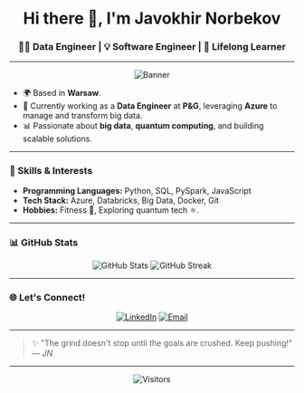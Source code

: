 <h1 align="center">Hi there 👋, I'm Javokhir Norbekov</h1>
<h3 align="center">👨‍💻 Data Engineer | 💡 Software Engineer | 🚀 Lifelong Learner</h3>

---

<p align="center">
  <img src="https://i.ibb.co/92Q8bdB/Javokhi.png" alt="Banner" />
</p>

- 🌍 Based in **Warsaw**.
- 💼 Currently working as a **Data Engineer** at **P&G**, leveraging **Azure** to manage and transform big data.  
- 📊 Passionate about **big data**, **quantum computing**, and building scalable solutions. 

---

### 🌟 Skills & Interests
- **Programming Languages:** Python, SQL, PySpark, JavaScript  
- **Tech Stack:** Azure, Databricks, Big Data, Docker, Git  
- **Hobbies:** Fitness 💪, Exploring quantum tech ⚛️.

---

### 📊 GitHub Stats
<p align="center">
  <img src="https://github-readme-stats.vercel.app/api?username=REZUAE&show_icons=true&theme=radical&hide=stars" alt="GitHub Stats" />
  <img src="https://github-readme-streak-stats.herokuapp.com?user=REZUAE&theme=radical&hide_border=true&date_format=M%20j%5B%2C%20Y%5D" alt="GitHub Streak" />
</p>

---

### 🌐 Let's Connect!
<p align="center">
  <a href="https://www.linkedin.com/in/javokhir-norbekov/" target="_blank"><img alt="LinkedIn" src="https://img.shields.io/badge/LinkedIn-blue?style=flat-square&logo=linkedin"></a>
  <a href="mailto:rezuonyx@gmail.com"><img alt="Email" src="https://img.shields.io/badge/Email-D14836?style=flat-square&logo=gmail&logoColor=white"></a>
</p>

---

> ✨ "The grind doesn't stop until the goals are crushed. Keep pushing!"  
> _— JN_

---

<p align="center">
  <img src="https://visitor-badge.laobi.icu/badge?page_id=javokhirnorbekov" alt="Visitors">
</p>

